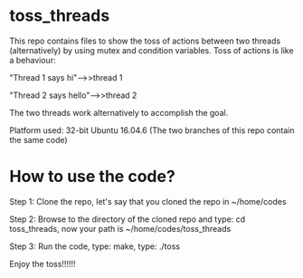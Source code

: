 
# toss_threads
This repo contains files to show the toss of actions between two threads (alternatively) by using mutex and condition variables. 
Toss of actions is like a behaviour:

"Thread 1 says hi"-->>thread 1


"Thread 2 says hello"-->>thread 2


The two threads work alternatively to accomplish the goal.

Platform used: 32-bit Ubuntu 16.04.6
(The two branches of this repo contain the same code)


# How to use the code?

Step 1: Clone the repo, let's say that you cloned the repo in ~/home/codes

Step 2: Browse to the directory of the cloned repo and type: cd toss_threads, now your path is ~/home/codes/toss_threads 

Step 3: Run the code, type: make, type: ./toss

Enjoy the toss!!!!!!
